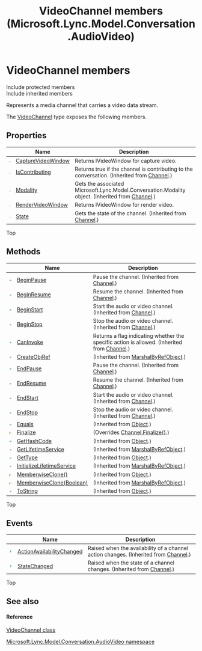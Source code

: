 ﻿---
title: VideoChannel members (Microsoft.Lync.Model.Conversation.AudioVideo)
TOCTitle: VideoChannel members
ms:assetid: AllMembers.T:Microsoft.Lync.Model.Conversation.AudioVideo.VideoChannel_DI_3_UC_OCS14MrefLyncWPF
ms:mtpsurl: https://msdn.microsoft.com/en-us/library/microsoft.lync.model.conversation.audiovideo.videochannel_di_3_uc_ocs14mreflyncwpf_members(v=office.15)
ms:contentKeyID: 48601925
ms.date: 07/28/2014
mtps_version: v=office.15
---

# VideoChannel members

Include protected members  
Include inherited members  

Represents a media channel that carries a video data stream.

The [VideoChannel](videochannel-class-microsoft-lync-model-conversation-audiovideo_2.md) type exposes the following members.

## Properties

<table>
<thead>
<tr class="header">
<th> </th>
<th>Name</th>
<th>Description</th>
</tr>
</thead>
<tbody>
<tr class="odd">
<td><img src="images/JJ275421.pubproperty(Office.15).gif" title="Public property" alt="Public property" /></td>
<td><a href="videochannel-capturevideowindow-property-microsoft-lync-model-conversation-audiovideo_2.md">CaptureVideoWindow</a></td>
<td>Returns IVideoWindow for capture video.</td>
</tr>
<tr class="even">
<td><img src="images/JJ275421.pubproperty(Office.15).gif" title="Public property" alt="Public property" /></td>
<td><a href="channel-iscontributing-property-microsoft-lync-model-conversation-audiovideo_2.md">IsContributing</a></td>
<td>Returns true if the channel is contributing to the conversation. (Inherited from <a href="channel-class-microsoft-lync-model-conversation-audiovideo_2.md">Channel</a>.)</td>
</tr>
<tr class="odd">
<td><img src="images/JJ275421.pubproperty(Office.15).gif" title="Public property" alt="Public property" /></td>
<td><a href="channel-modality-property-microsoft-lync-model-conversation-audiovideo_2.md">Modality</a></td>
<td>Gets the associated Microsoft.Lync.Model.Conversation.Modality object. (Inherited from <a href="channel-class-microsoft-lync-model-conversation-audiovideo_2.md">Channel</a>.)</td>
</tr>
<tr class="even">
<td><img src="images/JJ275421.pubproperty(Office.15).gif" title="Public property" alt="Public property" /></td>
<td><a href="videochannel-rendervideowindow-property-microsoft-lync-model-conversation-audiovideo_2.md">RenderVideoWindow</a></td>
<td>Returns IVideoWindow for render video.</td>
</tr>
<tr class="odd">
<td><img src="images/JJ275421.pubproperty(Office.15).gif" title="Public property" alt="Public property" /></td>
<td><a href="channel-state-property-microsoft-lync-model-conversation-audiovideo_2.md">State</a></td>
<td>Gets the state of the channel. (Inherited from <a href="channel-class-microsoft-lync-model-conversation-audiovideo_2.md">Channel</a>.)</td>
</tr>
</tbody>
</table>


Top

## Methods

<table>
<thead>
<tr class="header">
<th> </th>
<th>Name</th>
<th>Description</th>
</tr>
</thead>
<tbody>
<tr class="odd">
<td><img src="images/Hh347903.pubmethod(Office.15).gif" title="Public method" alt="Public method" /></td>
<td><a href="channel-beginpause-method-microsoft-lync-model-conversation-audiovideo_2.md">BeginPause</a></td>
<td>Pause the channel. (Inherited from <a href="channel-class-microsoft-lync-model-conversation-audiovideo_2.md">Channel</a>.)</td>
</tr>
<tr class="even">
<td><img src="images/Hh347903.pubmethod(Office.15).gif" title="Public method" alt="Public method" /></td>
<td><a href="channel-beginresume-method-microsoft-lync-model-conversation-audiovideo_2.md">BeginResume</a></td>
<td>Resume the channel. (Inherited from <a href="channel-class-microsoft-lync-model-conversation-audiovideo_2.md">Channel</a>.)</td>
</tr>
<tr class="odd">
<td><img src="images/Hh347903.pubmethod(Office.15).gif" title="Public method" alt="Public method" /></td>
<td><a href="channel-beginstart-method-microsoft-lync-model-conversation-audiovideo_2.md">BeginStart</a></td>
<td>Start the audio or video channel. (Inherited from <a href="channel-class-microsoft-lync-model-conversation-audiovideo_2.md">Channel</a>.)</td>
</tr>
<tr class="even">
<td><img src="images/Hh347903.pubmethod(Office.15).gif" title="Public method" alt="Public method" /></td>
<td><a href="channel-beginstop-method-microsoft-lync-model-conversation-audiovideo_2.md">BeginStop</a></td>
<td>Stop the audio or video channel. (Inherited from <a href="channel-class-microsoft-lync-model-conversation-audiovideo_2.md">Channel</a>.)</td>
</tr>
<tr class="odd">
<td><img src="images/Hh347903.pubmethod(Office.15).gif" title="Public method" alt="Public method" /></td>
<td><a href="channel-caninvoke-method-microsoft-lync-model-conversation-audiovideo_2.md">CanInvoke</a></td>
<td>Returns a flag indicating whether the specific action is allowed. (Inherited from <a href="channel-class-microsoft-lync-model-conversation-audiovideo_2.md">Channel</a>.)</td>
</tr>
<tr class="even">
<td><img src="images/Hh347903.pubmethod(Office.15).gif" title="Public method" alt="Public method" /></td>
<td><a href="http://msdn2.microsoft.com/en-us/library/2ch65xad">CreateObjRef</a></td>
<td>(Inherited from <a href="http://msdn2.microsoft.com/en-us/library/w4302s1f">MarshalByRefObject</a>.)</td>
</tr>
<tr class="odd">
<td><img src="images/Hh347903.pubmethod(Office.15).gif" title="Public method" alt="Public method" /></td>
<td><a href="channel-endpause-method-microsoft-lync-model-conversation-audiovideo_2.md">EndPause</a></td>
<td>Pause the channel. (Inherited from <a href="channel-class-microsoft-lync-model-conversation-audiovideo_2.md">Channel</a>.)</td>
</tr>
<tr class="even">
<td><img src="images/Hh347903.pubmethod(Office.15).gif" title="Public method" alt="Public method" /></td>
<td><a href="channel-endresume-method-microsoft-lync-model-conversation-audiovideo_2.md">EndResume</a></td>
<td>Resume the channel. (Inherited from <a href="channel-class-microsoft-lync-model-conversation-audiovideo_2.md">Channel</a>.)</td>
</tr>
<tr class="odd">
<td><img src="images/Hh347903.pubmethod(Office.15).gif" title="Public method" alt="Public method" /></td>
<td><a href="channel-endstart-method-microsoft-lync-model-conversation-audiovideo_2.md">EndStart</a></td>
<td>Start the audio or video channel. (Inherited from <a href="channel-class-microsoft-lync-model-conversation-audiovideo_2.md">Channel</a>.)</td>
</tr>
<tr class="even">
<td><img src="images/Hh347903.pubmethod(Office.15).gif" title="Public method" alt="Public method" /></td>
<td><a href="channel-endstop-method-microsoft-lync-model-conversation-audiovideo_2.md">EndStop</a></td>
<td>Stop the audio or video channel. (Inherited from <a href="channel-class-microsoft-lync-model-conversation-audiovideo_2.md">Channel</a>.)</td>
</tr>
<tr class="odd">
<td><img src="images/Hh347903.pubmethod(Office.15).gif" title="Public method" alt="Public method" /></td>
<td><a href="http://msdn2.microsoft.com/en-us/library/bsc2ak47">Equals</a></td>
<td>(Inherited from <a href="http://msdn2.microsoft.com/en-us/library/e5kfa45b">Object</a>.)</td>
</tr>
<tr class="even">
<td><img src="images/Hh347903.protmethod(Office.15).gif" title="Protected method" alt="Protected method" /></td>
<td><a href="videochannel-finalize-method-microsoft-lync-model-conversation-audiovideo_1.md">Finalize</a></td>
<td>(Overrides <a href="channel-finalize-method-microsoft-lync-model-conversation-audiovideo_1.md">Channel.Finalize()</a>.)</td>
</tr>
<tr class="odd">
<td><img src="images/Hh347903.pubmethod(Office.15).gif" title="Public method" alt="Public method" /></td>
<td><a href="http://msdn2.microsoft.com/en-us/library/zdee4b3y">GetHashCode</a></td>
<td>(Inherited from <a href="http://msdn2.microsoft.com/en-us/library/e5kfa45b">Object</a>.)</td>
</tr>
<tr class="even">
<td><img src="images/Hh347903.pubmethod(Office.15).gif" title="Public method" alt="Public method" /></td>
<td><a href="http://msdn2.microsoft.com/en-us/library/c6y7316f">GetLifetimeService</a></td>
<td>(Inherited from <a href="http://msdn2.microsoft.com/en-us/library/w4302s1f">MarshalByRefObject</a>.)</td>
</tr>
<tr class="odd">
<td><img src="images/Hh347903.pubmethod(Office.15).gif" title="Public method" alt="Public method" /></td>
<td><a href="http://msdn2.microsoft.com/en-us/library/dfwy45w9">GetType</a></td>
<td>(Inherited from <a href="http://msdn2.microsoft.com/en-us/library/e5kfa45b">Object</a>.)</td>
</tr>
<tr class="even">
<td><img src="images/Hh347903.pubmethod(Office.15).gif" title="Public method" alt="Public method" /></td>
<td><a href="http://msdn2.microsoft.com/en-us/library/zwt5tzck">InitializeLifetimeService</a></td>
<td>(Inherited from <a href="http://msdn2.microsoft.com/en-us/library/w4302s1f">MarshalByRefObject</a>.)</td>
</tr>
<tr class="odd">
<td><img src="images/Hh347903.protmethod(Office.15).gif" title="Protected method" alt="Protected method" /></td>
<td><a href="http://msdn2.microsoft.com/en-us/library/57ctke0a">MemberwiseClone()</a></td>
<td>(Inherited from <a href="http://msdn2.microsoft.com/en-us/library/e5kfa45b">Object</a>.)</td>
</tr>
<tr class="even">
<td><img src="images/Hh347903.protmethod(Office.15).gif" title="Protected method" alt="Protected method" /></td>
<td><a href="http://msdn2.microsoft.com/en-us/library/ms131262">MemberwiseClone(Boolean)</a></td>
<td>(Inherited from <a href="http://msdn2.microsoft.com/en-us/library/w4302s1f">MarshalByRefObject</a>.)</td>
</tr>
<tr class="odd">
<td><img src="images/Hh347903.pubmethod(Office.15).gif" title="Public method" alt="Public method" /></td>
<td><a href="http://msdn2.microsoft.com/en-us/library/7bxwbwt2">ToString</a></td>
<td>(Inherited from <a href="http://msdn2.microsoft.com/en-us/library/e5kfa45b">Object</a>.)</td>
</tr>
</tbody>
</table>


Top

## Events

<table>
<thead>
<tr class="header">
<th> </th>
<th>Name</th>
<th>Description</th>
</tr>
</thead>
<tbody>
<tr class="odd">
<td><img src="images/JJ266306.pubevent(Office.15).gif" title="Public event" alt="Public event" /></td>
<td><a href="channel-actionavailabilitychanged-event-microsoft-lync-model-conversation-audiovideo_2.md">ActionAvailabilityChanged</a></td>
<td>Raised when the availability of a channel action changes. (Inherited from <a href="channel-class-microsoft-lync-model-conversation-audiovideo_2.md">Channel</a>.)</td>
</tr>
<tr class="even">
<td><img src="images/JJ266306.pubevent(Office.15).gif" title="Public event" alt="Public event" /></td>
<td><a href="channel-statechanged-event-microsoft-lync-model-conversation-audiovideo_2.md">StateChanged</a></td>
<td>Raised when the state of a channel changes. (Inherited from <a href="channel-class-microsoft-lync-model-conversation-audiovideo_2.md">Channel</a>.)</td>
</tr>
</tbody>
</table>


Top

## See also

#### Reference

[VideoChannel class](videochannel-class-microsoft-lync-model-conversation-audiovideo_2.md)

[Microsoft.Lync.Model.Conversation.AudioVideo namespace](microsoft-lync-model-conversation-audiovideo-namespace_2.md)

